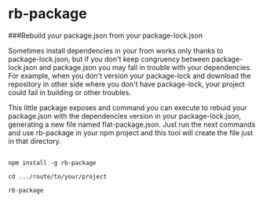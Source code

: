 # rb-package

###Rebuild your package.json from your package-lock.json

Sometimes install dependencies in your from works only thanks to package-lock.json,
but if you don't keep congruency between package-lock.json and package.json you may
fall in trouble with your dependencies. For example, when you don't version your
package-lock and download the repository in other side where you don't have package-lock,
your project could fail in building  or other troubles.

This little package exposes and command you can execute to rebuid your package.json
with the dependencies version in your package-lock.json, generating a new file named
flat-package.json. Just run the next commands and use rb-package in your npm project 
and this tool will create the file just in that directory.

## 

```shell
npm install -g rb-package

cd .../route/to/your/project

rb-package
```